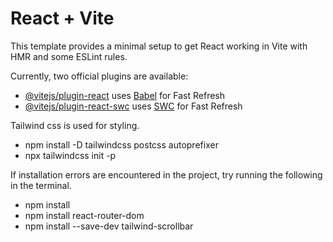 # React + Vite

This template provides a minimal setup to get React working in Vite with HMR and some ESLint rules.

Currently, two official plugins are available:

- [@vitejs/plugin-react](https://github.com/vitejs/vite-plugin-react/blob/main/packages/plugin-react/README.md) uses [Babel](https://babeljs.io/) for Fast Refresh
- [@vitejs/plugin-react-swc](https://github.com/vitejs/vite-plugin-react-swc) uses [SWC](https://swc.rs/) for Fast Refresh


Tailwind css is used for styling.

- npm install -D tailwindcss postcss autoprefixer
- npx tailwindcss init -p


If installation errors are encountered in the project, try running the following in the terminal.

- npm install
- npm install react-router-dom
- npm install --save-dev tailwind-scrollbar
